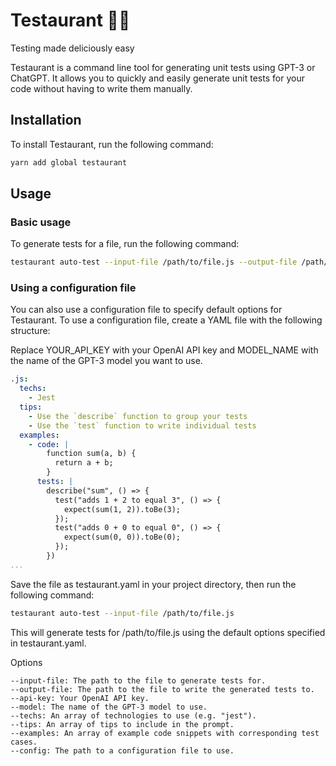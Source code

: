 # Testaurant 🧑‍🍳

Testing made deliciously easy

Testaurant is a command line tool for generating unit tests using GPT-3 or ChatGPT. It allows you to quickly and easily
generate unit tests for your code without having to write them manually.

## Installation

To install Testaurant, run the following command:

```bash
yarn add global testaurant
```

## Usage

### Basic usage

To generate tests for a file, run the following command:

```bash
testaurant auto-test --input-file /path/to/file.js --output-file /path/to/output.js --api-key YOUR_API_KEY --model MODEL_NAME
```

### Using a configuration file

You can also use a configuration file to specify default options for Testaurant. To use a configuration file, create a
YAML file with the following structure:

Replace YOUR_API_KEY with your OpenAI API key and MODEL_NAME with the name of the GPT-3 model you want to use.

```yml
.js:
  techs:
    - Jest
  tips:
    - Use the `describe` function to group your tests
    - Use the `test` function to write individual tests
  examples:
    - code: |
        function sum(a, b) {
          return a + b;
        }
      tests: |
        describe("sum", () => {
          test("adds 1 + 2 to equal 3", () => {
            expect(sum(1, 2)).toBe(3);
          });
          test("adds 0 + 0 to equal 0", () => {
            expect(sum(0, 0)).toBe(0);
          });
        })
...
```

Save the file as testaurant.yaml in your project directory, then run the following command:

```bash
testaurant auto-test --input-file /path/to/file.js
```

This will generate tests for /path/to/file.js using the default options specified in testaurant.yaml.

Options

```
--input-file: The path to the file to generate tests for.
--output-file: The path to the file to write the generated tests to.
--api-key: Your OpenAI API key.
--model: The name of the GPT-3 model to use.
--techs: An array of technologies to use (e.g. "jest").
--tips: An array of tips to include in the prompt.
--examples: An array of example code snippets with corresponding test cases.
--config: The path to a configuration file to use.
```


